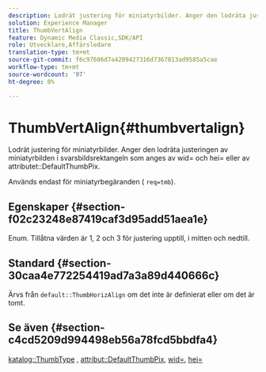 ```yaml
---
description: Lodrät justering för miniatyrbilder. Anger den lodräta justeringen av miniatyrbilden i svarsbildsrektangeln som anges av wid= och hei= eller av attributet DefaultThumbPix.
solution: Experience Manager
title: ThumbVertAlign
feature: Dynamic Media Classic,SDK/API
role: Utvecklare,Affärsledare
translation-type: tm+mt
source-git-commit: f6c97606d7a4209427316d7367013ad9585a5cae
workflow-type: tm+mt
source-wordcount: '97'
ht-degree: 0%

---
```



# ThumbVertAlign{#thumbvertalign}

Lodrät justering för miniatyrbilder. Anger den lodräta justeringen av miniatyrbilden i svarsbildsrektangeln som anges av wid= och hei= eller av attributet::DefaultThumbPix.

Används endast för miniatyrbegäranden ( `req=tmb`).

## Egenskaper {#section-f02c23248e87419caf3d95add51aea1e}

Enum. Tillåtna värden är 1, 2 och 3 för justering upptill, i mitten och nedtill.

## Standard {#section-30caa4e772254419ad7a3a89d440666c}

Ärvs från `default::ThumbHorizAlign` om det inte är definierat eller om det är tomt.

## Se även {#section-c4cd5209d994498eb56a78fcd5bbdfa4}

[katalog::ThumbType](/help/aem-is-ir-api/is-api/image-catalog/image-serving-api-ref/c-image-catalog-reference/c-image-svg-data-reference/c-image-data-reference/r-thumbtype-cat.md) ,  [attribut::DefaultThumbPix](../../../../../is-api/image-catalog/image-serving-api-ref/c-image-catalog-reference/c-attributes-reference/r-defaultthumbpix.md#reference-cf52bb74bed2466e8bc8adb0cacd6141),  [wid=](../../../../../is-api/http-ref/image-serving-api-ref/c-http-protocol-reference/c-command-reference/r-is-http-wid.md#reference-bfeadcb67bf4485f851eb21345527e47),  [hei=](../../../../../is-api/http-ref/image-serving-api-ref/c-http-protocol-reference/c-command-reference/r-is-http-hei.md#reference-6d6f556ccc0e4b98a815e8a5c1944a96)
